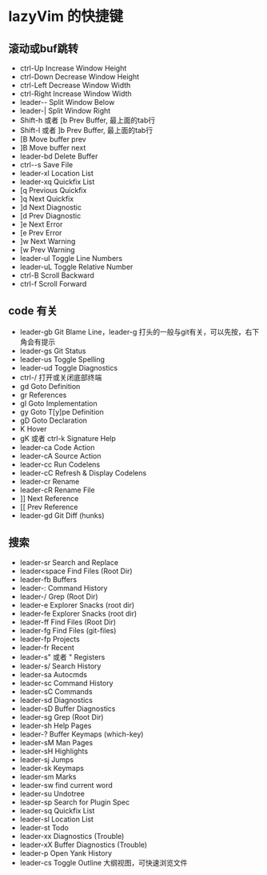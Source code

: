 # lazyVim 的快捷键

## 滚动或buf跳转

+ ctrl-Up Increase Window Height
+ ctrl-Down Decrease Window Height
+ ctrl-Left Decrease Window Width
+ ctrl-Right Increase Window Width
+ leader-- Split Window Below
+ leader-| Split Window Right
+ Shift-h 或者 [b Prev Buffer, 最上面的tab行
+ Shift-l 或者 ]b Prev Buffer, 最上面的tab行
+ [B Move buffer prev
+ ]B Move buffer next
+ leader-bd Delete Buffer
+ ctrl--s Save File
+ leader-xl Location List
+ leader-xq Quickfix List
+ [q Previous Quickfix
+ ]q Next Quickfix
+ ]d Next Diagnostic
+ [d Prev Diagnostic
+ ]e Next Error
+ [e Prev Error
+ ]w Next Warning
+ [w Prev Warning
+ leader-ul Toggle Line Numbers
+ leader-uL Toggle Relative Number
+ ctrl-B Scroll Backward
+ ctrl-f Scroll Forward

## code 有关

+ leader-gb Git Blame Line，leader-g 打头的一般与git有关，可以先按，右下角会有提示
+ leader-gs Git Status
+ leader-us Toggle Spelling
+ leader-ud Toggle Diagnostics
+ ctrl-/ 打开或关闭底部终端
+ gd Goto Definition
+ gr References
+ gI Goto Implementation
+ gy Goto T[y]pe Definition
+ gD Goto Declaration
+ K Hover
+ gK 或者 ctrl-k Signature Help
+ leader-ca Code Action
+ leader-cA Source Action
+ leader-cc Run Codelens
+ leader-cC Refresh & Display Codelens
+ leader-cr Rename
+ leader-cR Rename File
+ ]] Next Reference
+ [[ Prev Reference
+ leader-gd Git Diff (hunks)

## 搜索

+ leader-sr Search and Replace
+ leader<space Find Files (Root Dir)
+ leader-fb Buffers
+ leader-: Command History
+ leader-/ Grep (Root Dir)
+ leader-e Explorer Snacks (root dir)
+ leader-fe Explorer Snacks (root dir)
+ leader-ff Find Files (Root Dir)
+ leader-fg Find Files (git-files)
+ leader-fp Projects
+ leader-fr Recent
+ leader-s" 或者 " Registers
+ leader-s/ Search History
+ leader-sa Autocmds
+ leader-sc Command History
+ leader-sC Commands
+ leader-sd Diagnostics
+ leader-sD Buffer Diagnostics
+ leader-sg Grep (Root Dir)
+ leader-sh Help Pages
+ leader-? Buffer Keymaps (which-key)
+ leader-sM Man Pages
+ leader-sH Highlights
+ leader-sj Jumps
+ leader-sk Keymaps
+ leader-sm Marks
+ leader-sw find current word
+ leader-su Undotree
+ leader-sp Search for Plugin Spec
+ leader-sq Quickfix List
+ leader-sl Location List
+ leader-st Todo
+ leader-xx Diagnostics (Trouble)
+ leader-xX Buffer Diagnostics (Trouble)
+ leader-p Open Yank History
+ leader-cs Toggle Outline 大纲视图，可快速浏览文件
